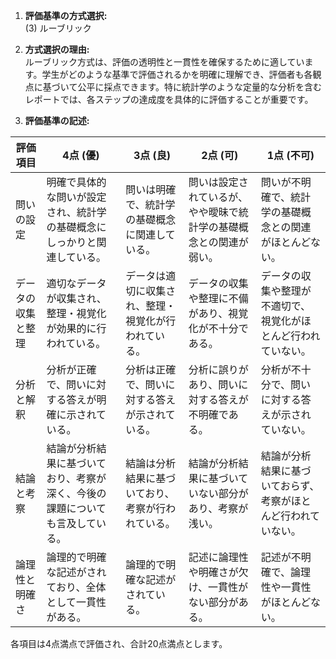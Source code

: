 1. **評価基準の方式選択:**  
(3) ルーブリック

2. **方式選択の理由:**  
ルーブリック方式は、評価の透明性と一貫性を確保するために適しています。学生がどのような基準で評価されるかを明確に理解でき、評価者も各観点に基づいて公平に採点できます。特に統計学のような定量的な分析を含むレポートでは、各ステップの達成度を具体的に評価することが重要です。

3. **評価基準の記述:**

| 評価項目          | 4点 (優)                                                                 | 3点 (良)                                                               | 2点 (可)                                                               | 1点 (不可)                                                             |
|-------------------|---------------------------------------------------------------------------|------------------------------------------------------------------------|------------------------------------------------------------------------|------------------------------------------------------------------------|
| 問いの設定        | 明確で具体的な問いが設定され、統計学の基礎概念にしっかりと関連している。 | 問いは明確で、統計学の基礎概念に関連している。                         | 問いは設定されているが、やや曖昧で統計学の基礎概念との関連が弱い。     | 問いが不明確で、統計学の基礎概念との関連がほとんどない。               |
| データの収集と整理| 適切なデータが収集され、整理・視覚化が効果的に行われている。             | データは適切に収集され、整理・視覚化が行われている。                   | データの収集や整理に不備があり、視覚化が不十分である。                 | データの収集や整理が不適切で、視覚化がほとんど行われていない。         |
| 分析と解釈        | 分析が正確で、問いに対する答えが明確に示されている。                     | 分析は正確で、問いに対する答えが示されている。                         | 分析に誤りがあり、問いに対する答えが不明確である。                     | 分析が不十分で、問いに対する答えが示されていない。                     |
| 結論と考察        | 結論が分析結果に基づいており、考察が深く、今後の課題についても言及している。 | 結論は分析結果に基づいており、考察が行われている。                     | 結論が分析結果に基づいていない部分があり、考察が浅い。                 | 結論が分析結果に基づいておらず、考察がほとんど行われていない。         |
| 論理性と明確さ    | 論理的で明確な記述がされており、全体として一貫性がある。                 | 論理的で明確な記述がされている。                                       | 記述に論理性や明確さが欠け、一貫性がない部分がある。                   | 記述が不明確で、論理性や一貫性がほとんどない。                         |

各項目は4点満点で評価され、合計20点満点とします。
